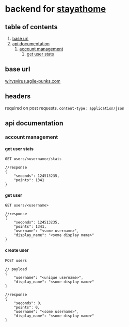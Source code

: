 # backend for [stayathome](https://github.com/raphbibus/wirvsvirus)

## table of contents

1. [base url](#base-url)
1. [api documentation](#api-documentation)
    1. [account management](#account-management)
        1. [get user stats](#get-user-stats)

## base url

[wirvsvirus.agile-punks.com](https://wirvsvirus.agile-punks.com/)

## headers

required on post requests.
`
content-type: application/json
`

## api documentation

### account management

#### get user stats

```
GET users/<username>/stats
```

```json5
//response
{
    "seconds": 124513235,
    "points": 1341
}
```

#### get user

```
GET users/<username>
```

```json5
//response
{
    "seconds": 124513235,
    "points": 1341,
    "username": "<some username>",
    "display_name": "<some display name>"
}
```

#### create user

```
POST users
```

```json5
// payload
{
    "username": "<unique username>",
    "display_name": "<some display name>"
}
```

```json5
//response
{
    "seconds": 0,
    "points": 0,
    "username": "<some username>",
    "display_name": "<some display name>"
}
```
